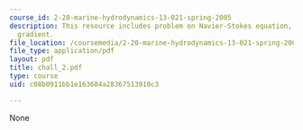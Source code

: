 ```yaml
---
course_id: 2-20-marine-hydrodynamics-13-021-spring-2005
description: This resource includes problem on Navier-Stokes equation, and pressure
  gradient.
file_location: /coursemedia/2-20-marine-hydrodynamics-13-021-spring-2005/c08b0911bb1e163684a28367513910c3_chall_2.pdf
file_type: application/pdf
layout: pdf
title: chall_2.pdf
type: course
uid: c08b0911bb1e163684a28367513910c3

---
```

None